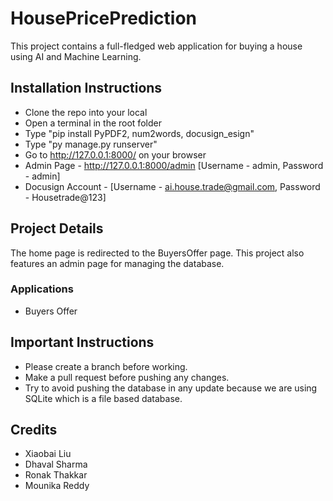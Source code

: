 # HousePricePrediction
 This project contains a full-fledged web application for buying a house using AI and Machine Learning.

## Installation Instructions
 * Clone the repo into your local
 * Open a terminal in the root folder
 * Type "pip install PyPDF2, num2words, docusign_esign"
 * Type "py manage.py runserver"
 * Go to http://127.0.0.1:8000/ on your browser
 * Admin Page - http://127.0.0.1:8000/admin [Username - admin, Password - admin]
 * Docusign Account - [Username - ai.house.trade@gmail.com, Password - Housetrade@123]

## Project Details
 The home page is redirected to the BuyersOffer page. This project also features an admin page for managing the database.

 ### Applications
 * Buyers Offer

## Important Instructions
 * Please create a branch before working. 
 * Make a pull request before pushing any changes.
 * Try to avoid pushing the database in any update because we are using SQLite which is a file based database.

## Credits
 * Xiaobai Liu
 * Dhaval Sharma
 * Ronak Thakkar
 * Mounika Reddy